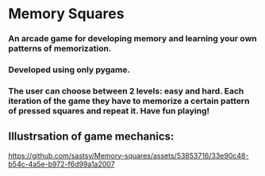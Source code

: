 # Memory Squares

### An arcade game for developing memory and learning your own patterns of memorization. 
### Developed using only pygame.
### The user can choose between 2 levels: easy and hard. Each iteration of the game they have to memorize a certain pattern of pressed squares and repeat it. Have fun playing!

## Illustrsation of game mechanics:

https://github.com/sastsy/Memory-squares/assets/53853716/33e90c48-b54c-4a5e-b972-f6d99a1a2007

